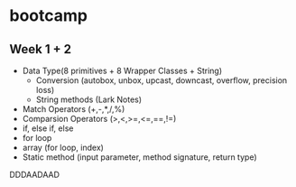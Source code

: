 # bootcamp

## Week 1 + 2
- Data Type(8 primitives + 8 Wrapper Classes + String)
  - Conversion (autobox, unbox, upcast, downcast, overflow, precision loss)
  - String methods (Lark Notes)
- Match Operators (+,-,*,/,%)
- Comparsion Operators (>,<,>=,<=,==,!=)
- if, else if, else
- for loop
- array (for loop, index)
- Static method (input parameter, method signature, return type)



DDDAADAAD
